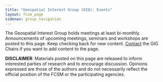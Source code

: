 ```yaml
---
title: "Geospatial Interest Group (GIG): Events"
layout: fcsm_page
sidenav: group_navigation
---
```

<p>The Geospatial Interest Group holds meetings at least bi-monthly. Announcements of upcoming meetings, seminars and workshops are posted to this page. Keep checking back for new content. <a href="{{site.baseurl}}/FCSM/groups/gig/">Contact</a> the GIG Chairs if you want to add content to the page.</p>
<p> <strong>DISCLAIMER</strong>: Materials posted on this page are released to inform interested parties of research and to encourage discussion. Opinions expressed are those of the authors and do not necessarily reflect the official position of the FCSM or the participating agencies. </p>